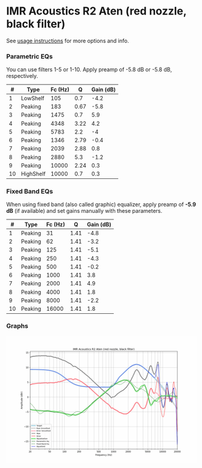 # IMR Acoustics R2 Aten (red nozzle, black filter)
See [usage instructions](https://github.com/jaakkopasanen/AutoEq#usage) for more options and info.

### Parametric EQs
You can use filters 1-5 or 1-10. Apply preamp of -5.8 dB or -5.8 dB, respectively.

|   # | Type      |   Fc (Hz) |    Q |   Gain (dB) |
|-----|-----------|-----------|------|-------------|
|   1 | LowShelf  |       105 | 0.7  |        -4.2 |
|   2 | Peaking   |       183 | 0.67 |        -5.8 |
|   3 | Peaking   |      1475 | 0.7  |         5.9 |
|   4 | Peaking   |      4348 | 3.22 |         4.2 |
|   5 | Peaking   |      5783 | 2.2  |        -4   |
|   6 | Peaking   |      1346 | 2.79 |        -0.4 |
|   7 | Peaking   |      2039 | 2.88 |         0.8 |
|   8 | Peaking   |      2880 | 5.3  |        -1.2 |
|   9 | Peaking   |     10000 | 2.24 |         0.3 |
|  10 | HighShelf |     10000 | 0.7  |         0.3 |

### Fixed Band EQs
When using fixed band (also called graphic) equalizer, apply preamp of **-5.9 dB** (if available) and set gains manually with these parameters.

|   # | Type    |   Fc (Hz) |    Q |   Gain (dB) |
|-----|---------|-----------|------|-------------|
|   1 | Peaking |        31 | 1.41 |        -4.8 |
|   2 | Peaking |        62 | 1.41 |        -3.2 |
|   3 | Peaking |       125 | 1.41 |        -5.1 |
|   4 | Peaking |       250 | 1.41 |        -4.3 |
|   5 | Peaking |       500 | 1.41 |        -0.2 |
|   6 | Peaking |      1000 | 1.41 |         3.8 |
|   7 | Peaking |      2000 | 1.41 |         4.9 |
|   8 | Peaking |      4000 | 1.41 |         1.8 |
|   9 | Peaking |      8000 | 1.41 |        -2.2 |
|  10 | Peaking |     16000 | 1.41 |         1.8 |

### Graphs
![](./IMR%20Acoustics%20R2%20Aten%20(red%20nozzle,%20black%20filter).png)
